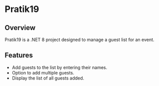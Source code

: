 # Pratik19

## Overview

Pratik19 is a .NET 8 project designed to manage a guest list for an event.

## Features

- Add guests to the list by entering their names.
- Option to add multiple guests.
- Display the list of all guests added.